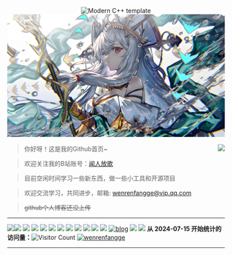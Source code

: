 <div id="title" align=center>

![Modern C++ template][github-sub-title:img]
![头像](image/head.jpeg)

</div>

<a href="https://github.com/wenrenfangge">
  <img align="right" src="https://github-readme-stats.vercel.app/api?username=wenrenfangge&show_icons=true&icon_color=ffca28&title_color=ffa000" />
</a>


>你好呀！这是我的Github首页~

>欢迎关注我的B站账号：[闻人放歌](https://space.bilibili.com/5510591)

>目前空闲时间学习一些新东西，做一些小工具和开源项目

>欢迎交流学习，共同进步，邮箱: wenrenfangge@vip.qq.com

>~~github个人博客还没上传~~

----
<a href="https://github.com/wenrenfangge">
  <img align="left" src="https://github-readme-stats.vercel.app/api/top-langs/?username=wenrenfangge&layout=compact&title_color=ffa000" />
</a>

![](https://img.shields.io/badge/-Python-3e74a2?style=flat-square&logo=Python&logoColor=fff)
![](https://img.shields.io/badge/-C++-47A248?style=flat-square&logo=c%2B%2B&&logoColor=fff)
![](https://img.shields.io/badge/-C%23-DC382D?style=flat-square&logo=c%20sharp&logoColor=fff)
![](https://img.shields.io/badge/-JavaScript-2d98ce?style=flat-square&logo=JavaScript&logoColor=fff)
![](https://img.shields.io/badge/-Docker-2496ED?style=flat-square&logo=Docker&logoColor=fff)
![](https://img.shields.io/badge/-Linux-000000?style=flat-square&logo=Linux&logoColor=fff)
![](https://img.shields.io/badge/-MySQL-4479A1?style=flat-square&logo=MySQL&logoColor=fff)
![](https://img.shields.io/badge/-Vue-4fc08d?style=flat-square&logo=Vue.js&logoColor=fff)
![](https://img.shields.io/badge/-React-4fc08d?style=flat-square&logo=React&logoColor=fff)
![](https://img.shields.io/badge/-Java-4fc08d?style=flat-square&logo=Java&logoColor=fff)
![](https://img.shields.io/badge/-Lua-4fc08d?style=flat-square&logo=Lua&logoColor=fff)
[![blog](https://img.shields.io/badge/CSDN_blog-闻人放歌-yello)](https://blog.csdn.net/huyijian1314)
![](https://img.shields.io/badge/性格-开朗-red) 
![](https://img.shields.io/badge/爱好-二次元/战舰世界/游戏开发/code-red)
**从 2024-07-15 开始统计的访问量：**![Visitor Count](https://profile-counter.glitch.me/wenrenfangge/count.svg)
[![wenrenfangge](https://hits.seeyoufarm.com/api/count/incr/badge.svg?url=https%3A%2F%2Fgithub.com%2Fwenrenfangge&count_bg=%2379C83D&title_bg=%23555555&icon=&icon_color=%23E7E7E7&title=hits&edge_flat=false)](https://hits.seeyoufarm.com)

---
<!-- [![Anurag's GitHub stats](https://github-readme-stats.vercel.app/api?username=wenrenfangge&show_icons=true&theme=tokyonight)](https://b23.tv/iEJTnPp) -->

<!-- ---- -->
[github-sub-title:img]: https://readme-typing-svg.herokuapp.com?font=Segoe+Script&center=true&lines=闻人放歌
